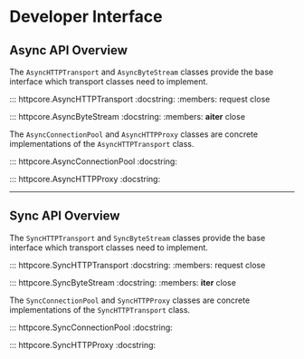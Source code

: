 # Developer Interface

## Async API Overview

The `AsyncHTTPTransport` and `AsyncByteStream` classes provide the base
interface which transport classes need to implement.

::: httpcore.AsyncHTTPTransport
    :docstring:
    :members: request close

::: httpcore.AsyncByteStream
    :docstring:
    :members: __aiter__ close

The `AsyncConnectionPool` and `AsyncHTTPProxy` classes are concrete
implementations of the `AsyncHTTPTransport` class.

::: httpcore.AsyncConnectionPool
    :docstring:

::: httpcore.AsyncHTTPProxy
    :docstring:

---

## Sync API Overview

The `SyncHTTPTransport` and `SyncByteStream` classes provide the base
interface which transport classes need to implement.

::: httpcore.SyncHTTPTransport
    :docstring:
    :members: request close

::: httpcore.SyncByteStream
    :docstring:
    :members: __iter__ close

The `SyncConnectionPool` and `SyncHTTPProxy` classes are concrete
implementations of the `SyncHTTPTransport` class.

::: httpcore.SyncConnectionPool
    :docstring:

::: httpcore.SyncHTTPProxy
    :docstring:
